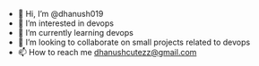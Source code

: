 - 👋 Hi, I’m @dhanush019
- 👀 I’m interested in devops 
- 🌱 I’m currently learning devops
- 💞️ I’m looking to collaborate on small projects related to devops
- 📫 How to reach me dhanushcutezz@gmail.com


